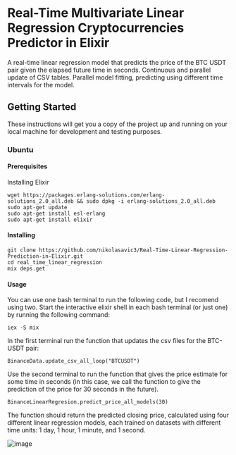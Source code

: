 # Real-Time Multivariate Linear Regression Cryptocurrencies Predictor in Elixir

A real-time linear regression model that predicts the price of the BTC USDT pair given the elapsed future time in seconds. Continuous and parallel update of CSV tables. Parallel model fitting, predicting using different time intervals for the model.

## Getting Started
These instructions will get you a copy of the project up and running on your local machine for development and testing purposes.

### Ubuntu
#### Prerequisites
Installing Elixir
```shell
wget https://packages.erlang-solutions.com/erlang-solutions_2.0_all.deb && sudo dpkg -i erlang-solutions_2.0_all.deb
sudo apt-get update
sudo apt-get install esl-erlang
sudo apt-get install elixir
```
#### Installing
```shell
git clone https://github.com/nikolasavic3/Real-Time-Linear-Regression-Prediction-in-Elixir.git
cd real_time_linear_regression
mix deps.get
```
#### Usage
You can use one bash terminal to run the following code, but I recomend using two. Start the interactive elixir shell in each bash terminal (or just one) by running the following command:
```shell
iex -S mix
```
In the first terminal run the function that updates the csv files for the BTC-USDT pair:
```
BinanceData.update_csv_all_loop("BTCUSDT")
```
Use the second terminal to run the function that gives the price estimate for some time in seconds (in this case, we call the function to give the prediction of the price for 30 seconds in the future).
```
BinanceLinearRegresion.predict_price_all_models(30)
```
The function should return the predicted closing price, calculated using four different linear regression models, each trained on datasets with different time units: 1 day, 1 hour, 1 minute, and 1 second.

![image](https://github.com/nikolasavic3/Real-Time-Linear-Regression-Prediction-in-Elixir/assets/76233425/395d302e-ad00-4d81-977d-2ac6d6674ee6)
 

